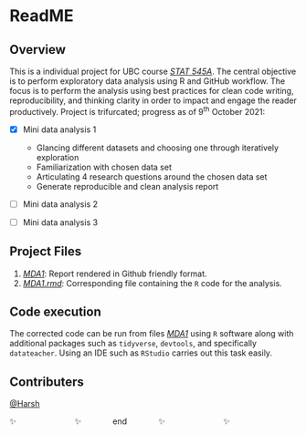 # ReadME

## Overview
This is a individual project for UBC course *[STAT 545A](https://stat545.stat.ubc.ca/syllabus-545a/)*. The central objective is to perform exploratory data analysis using R and GitHub workflow. The focus is to perform the analysis using best practices for clean code writing, reproducibility, and thinking clarity in order to impact and engage the reader productively. Project is trifurcated; progress as of 9<sup>th</sup> October 2021:

- [x] Mini data analysis 1
  * Glancing different datasets and choosing one through iteratively exploration
  * Familiarization with chosen data set
  * Articulating 4 research questions around the chosen data set
  * Generate reproducible and clean analysis report
- [ ] Mini data analysis 2
- [ ] Mini data analysis 3
  

## Project Files
1. *[MDA1](/MDA1.md)*: Report rendered in Github friendly format.
2. *[MDA1.rmd](/MDA1.rmd)*: Corresponding file containing the `R` code for the analysis.

## Code execution
The corrected code can be run from files *[MDA1](/MDA1.Rmd)* using `R` software along with additional packages such as `tidyverse`, `devtools`, and specifically  `datateacher`. Using an IDE such as `RStudio` carries out this task easily.

## Contributers
[@Harsh](https://github.com/hs235)


:sparkles: &nbsp;&nbsp;&nbsp;&nbsp;&nbsp;&nbsp;&nbsp;&nbsp;&nbsp;&nbsp;&nbsp;&nbsp;&nbsp;&nbsp;&nbsp;&nbsp;&nbsp;&nbsp;&nbsp;&nbsp;&nbsp;&nbsp;&nbsp;&nbsp; :sparkles: &nbsp;&nbsp;&nbsp;&nbsp;&nbsp;&nbsp;&nbsp;&nbsp;&nbsp;&nbsp;&nbsp;&nbsp; end &nbsp;&nbsp;&nbsp;&nbsp;&nbsp;&nbsp;&nbsp;&nbsp;&nbsp;&nbsp;&nbsp;&nbsp; :sparkles: &nbsp;&nbsp;&nbsp;&nbsp;&nbsp;&nbsp;&nbsp;&nbsp;&nbsp;&nbsp;&nbsp;&nbsp;&nbsp;&nbsp;&nbsp;&nbsp;&nbsp;&nbsp;&nbsp;&nbsp;&nbsp;&nbsp;&nbsp;&nbsp; :sparkles:

